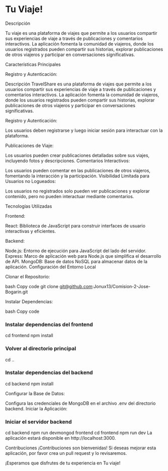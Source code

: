 
# Tu Viaje! 



Descripción

Tu viaje es una plataforma de viajes que permite a los usuarios compartir sus experiencias de viaje a través de publicaciones y comentarios interactivos. La aplicación fomenta la comunidad de viajeros, donde los usuarios registrados pueden compartir sus historias, explorar publicaciones de otros viajeros y participar en conversaciones significativas.

Características Principales

Registro y Autenticación:

Descripción
TravelShare es una plataforma de viajes que permite a los usuarios compartir sus experiencias de viaje a través de publicaciones y comentarios interactivos. La aplicación fomenta la comunidad de viajeros, donde los usuarios registrados pueden compartir sus historias, explorar publicaciones de otros viajeros y participar en conversaciones significativas.


Registro y Autenticación:

Los usuarios deben registrarse y luego iniciar sesión para interactuar con la plataforma.

Publicaciones de Viaje:

Los usuarios pueden crear publicaciones detalladas sobre sus viajes, incluyendo fotos y descripciones.
Comentarios Interactivos:

Los usuarios pueden comentar en las publicaciones de otros viajeros, fomentando la interacción y la participación.
Visibilidad Limitada para Usuarios no Logueados:

Los usuarios no registrados solo pueden ver publicaciones y explorar contenido, pero no pueden interactuar mediante comentarios.

Tecnologías Utilizadas

Frontend:

React: Biblioteca de JavaScript para construir interfaces de usuario interactivas y eficientes.

Backend:

Node.js: Entorno de ejecución para JavaScript del lado del servidor.
Express: Marco de aplicación web para Node.js que simplifica el desarrollo de API.
MongoDB: Base de datos NoSQL para almacenar datos de la aplicación.
Configuración del Entorno Local

Clonar el Repositorio:

bash
Copy code
git clone git@github.com:Jonux13/Comision-2-Jose-Bogarin.git

Instalar Dependencias:

bash
Copy code
### Instalar dependencias del frontend

cd frontend
npm install

### Volver al directorio principal
cd ..

### Instalar dependencias del backend
cd backend
npm install

Configurar la Base de Datos:

Configura las credenciales de MongoDB en el archivo .env del directorio backend.
Iniciar la Aplicación:


### Iniciar el servidor backend
cd backend
npm run devmongod
 frontend
cd frontend
npm run dev
La aplicación estará disponible en http://localhost:3000.

Contribuciones
¡Contribuciones son bienvenidas! Si deseas mejorar esta aplicación, por favor crea un pull request y lo revisaremos.


¡Esperamos que disfrutes de tu experiencia en Tu viaje!

